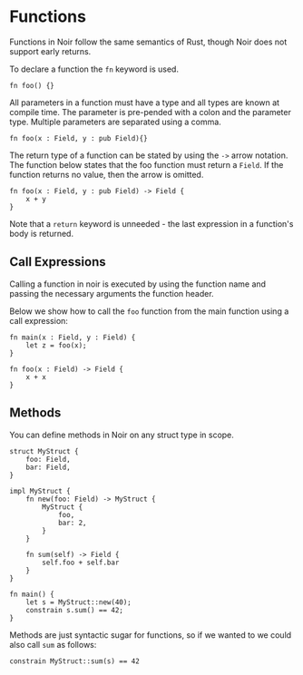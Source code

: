 # Functions

Functions in Noir follow the same semantics of Rust, though Noir does not support early returns.

To declare a function the `fn` keyword is used.

```rust,noplaypen
fn foo() {}
```

All parameters in a function must have a type and all types are known at compile time.
The parameter is pre-pended with a colon and the parameter type.
Multiple parameters are separated using a comma.

```rust,noplaypen
fn foo(x : Field, y : pub Field){}
```

The return type of a function can be stated by using the `->` arrow notation. The function below states that the foo function must return a `Field`. If the function returns no value, then the arrow is omitted.

```rust,noplaypen
fn foo(x : Field, y : pub Field) -> Field {
    x + y
}
```

Note that a `return` keyword is unneeded - the last expression in a function's body is returned.

## Call Expressions

Calling a function in noir is executed by using the function name and passing the necessary arguments the function header.

Below we show how to call the `foo` function from the main function using a call expression:

```rust,noplaypen
fn main(x : Field, y : Field) {
    let z = foo(x);
}

fn foo(x : Field) -> Field {
    x + x
}
```

## Methods

You can define methods in Noir on any struct type in scope.

```rust,noplaypen
struct MyStruct {
    foo: Field,
    bar: Field,
}

impl MyStruct {
    fn new(foo: Field) -> MyStruct {
        MyStruct {
            foo,
            bar: 2,
        }
    }

    fn sum(self) -> Field {
        self.foo + self.bar
    }
}

fn main() {
    let s = MyStruct::new(40);
    constrain s.sum() == 42;
}
```

Methods are just syntactic sugar for functions, so if we wanted to we could also call `sum` as follows:

```rust,noplaypen
constrain MyStruct::sum(s) == 42
```
